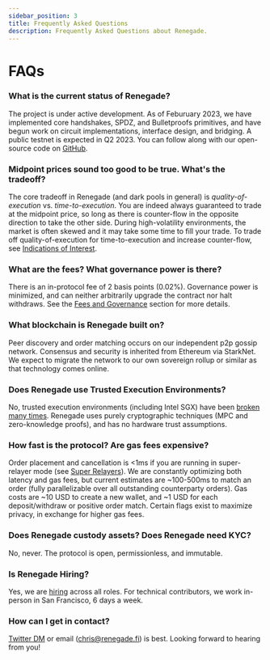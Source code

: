 ```yaml
---
sidebar_position: 3
title: Frequently Asked Questions
description: Frequently Asked Questions about Renegade.
---
```


# FAQs

### What is the current status of Renegade?
The project is under active development. As of Feburuary 2023, we have
implemented core handshakes, SPDZ, and Bulletproofs primitives, and have begun
work on circuit implementations, interface design, and bridging. A public
testnet is expected in Q2 2023. You can follow along with our open-source code
on [GitHub](https://github.com/renegade-fi).

### Midpoint prices sound too good to be true. What's the tradeoff?
The core tradeoff in Renegade (and dark pools in general) is
*quality-of-execution* vs. *time-to-execution*. You are indeed always
guaranteed to trade at the midpoint price, so long as there is counter-flow in
the opposite direction to take the other side. During high-volatility
environments, the market is often skewed and it may take some time to fill your
trade. To trade off quality-of-execution for time-to-execution and increase
counter-flow, see [Indications of Interest](/advanced-concepts/ioi).

### What are the fees? What governance power is there?
There is an in-protocol fee of 2 basis points (0.02%). Governance power is
minimized, and can neither arbitrarily upgrade the contract nor halt withdraws.
See the [Fees and Governance](/core-concepts/fees-and-governance) section for
more details.

### What blockchain is Renegade built on?
Peer discovery and order matching occurs on our independent p2p gossip network.
Consensus and security is inherited from Ethereum via StarkNet. We expect to
migrate the network to our own sovereign rollup or similar as that technology
comes online.

### Does Renegade use Trusted Execution Environments?
No, trusted execution environments (including Intel SGX) have been [broken many
times](https://arstechnica.com/information-technology/2022/08/architectural-bug-in-some-intel-cpus-is-more-bad-news-for-sgx-users/).
Renegade uses purely cryptographic techniques (MPC and zero-knowledge proofs),
and has no hardware trust assumptions.

### How fast is the protocol? Are gas fees expensive?
Order placement and cancellation is <1ms if you are running in super-relayer
mode (see [Super Relayers](/advanced-concepts/super-relayers)). We are
constantly optimizing both latency and gas fees, but current estimates are
~100-500ms to match an order (fully parallelizable over all outstanding
counterparty orders). Gas costs are ~10 USD to create a new wallet, and ~1 USD
for each deposit/withdraw or positive order match. Certain flags exist to
maximize privacy, in exchange for higher gas fees.

### Does Renegade custody assets? Does Renegade need KYC?
No, never. The protocol is open, permissionless, and immutable.

### Is Renegade Hiring?
Yes, we are [hiring](https://jobs.renegade.fi) across all roles. For technical
contributors, we work in-person in San Francisco, 6 days a week.

### How can I get in contact?
[Twitter DM](https://twitter.com/renegade_fi) or email (chris@renegade.fi) is
best. Looking forward to hearing from you!
